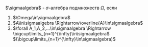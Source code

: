 $\sigmaalgebra$ - $\sigma$-алгебра подмножеств $\Omega$, если
1. $\Omega\in\sigmaalgebra$ 
2. $A\in\sigmaalgebra \Rightarrow\overline{A}\in\sigmaalgebra$
3. $\forall A_1,A_2,...\in\sigmaalgebra \Rightarrow \bigcup\limits_{n=1}^{\infty}\in\sigmaalgebra$ $(\bigcup\limits_{n=1}^{\infty}\in\sigmaalgebra)$ 